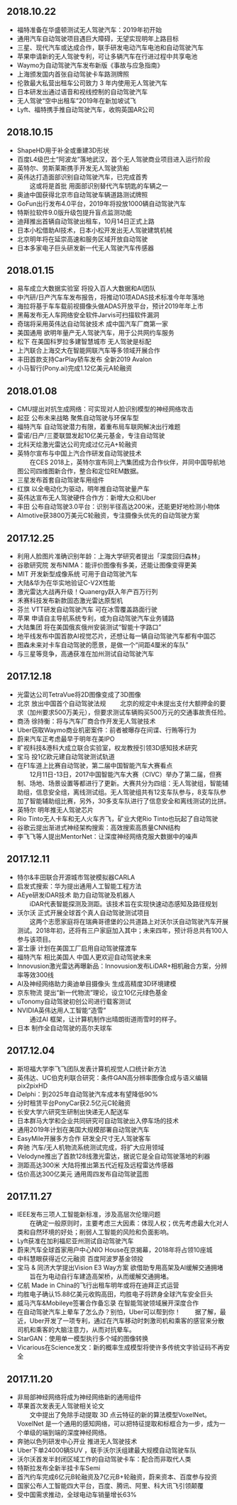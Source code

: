## 2018.10.22
* 福特准备在华盛顿测试无人驾驶汽车：2019年初开始  
* 通用汽车自动驾驶项目遇巨大障碍，无望实现明年上路目标  
* 三星、现代汽车或达成合作，联手研发电动汽车电池和自动驾驶汽车  
* 苹果申请新的无人驾驶专利，可让多辆汽车在行进过程中共享电池 
* Waymo为自动驾驶汽车发布新版《事故与应急指南》 
* 上海颁发国内首张自动驾驶卡车路测牌照  
* 伦敦最大私营出租车公司致力 3 年内使用无人驾驶汽车 
* 日本研发出通过语音和视线控制的自动驾驶汽车  
* 无人驾驶“空中出租车”2019年在新加坡试飞  
* Lyft、福特携手推自动驾驶汽车，收购英国AR公司 


## 2018.10.15
* ShapeHD用于补全或重建3D形状
* 百度L4级巴士“阿波龙”落地武汉，首个无人驾驶商业项目进入运行阶段
* 英特尔、劳斯莱斯携手开发无人驾驶货船
* 英伟达打造面部识别自动驾驶汽车，已完成首秀  
　　这或将是首批 用面部识别替代汽车钥匙的车辆之一
* 奥迪中国获得北京市自动驾驶车辆道路测试牌照  
* GoFun出行发布4.0平台，2019年将投放1000辆自动驾驶汽车  
* 特斯拉软件9.0版升级包提升盲点监测功能  
* 迪拜推出首辆自动驾驶出租车，10月14日正式上路  
* 日本小松借助AI技术，日本小松开发出无人驾驶建筑机械  
* 北京明年将在延崇高速和服务区域开放自动驾驶  
* 日本多家电子巨头研发新一代无人驾驶汽车传感器 

## 2018.01.15
* 易⻋成立大数据实验室 将投入百人大数据和AI团队
* 中汽研/日产汽⻋车发布报告，将推动10项ADAS技术标准今年年落地
* 海拉将基于⻋车载前视摄像头做ADAS开放平台，预计2019年年上市
* 黑莓发布无人车网络安全软件Jarvis可扫描软件漏洞
* 奇瑞将采用英伟达自动驾驶技术 成中国汽车厂商第一家
* 美国通用 欲明年量产无人驾驶汽车，用于公共网约车服务
* 松下 在美国科罗拉多建智慧城市 无人驾驶是标配
* 上汽联合上海交大在智能网联汽车等多领域开展合作
* 丰田首款支持CarPlay轿车发布 全新2019 Avalon
* 小马智行(Pony.ai)完成1.12亿美元A轮融资

## 2018.01.08
* CMU提出对抗生成网络：可实现对人脸识别模型的神经网络攻击
* 起亚 公布未来战略 聚焦自动驾驶与环保车型
* 福特汽车 自动驾驶潜力有限，着重布局车联网解决出行难题
* 雷诺/日产/三菱联盟发起10亿美元基金，专注自动驾驶
* 北科天绘激光雷达公司完成过亿元A+轮融资
* 英特尔宣布与中国上汽合作研发自动驾驶技术  
　　在CES 2018上，英特尔宣布同上汽集团成为合作伙伴，并同中国导航地图公司四维图新合作，整合和定位REM数据。
* 三星发布首套自动驾驶车用组件
* 红旗 以全电动化为驱动，明年推自动驾驶量产车
* 英伟达宣布无人驾驶硬件合作方：新增大众和Uber
* 丰田 公布自动驾驶3.0平台：识别半径高达200米，还能更好地检测小物体
* AImotive获3800万美元C轮融资，专注摄像头优先的自动驾驶方案

## 2017.12.25
* 利用人脸图片准确识别年龄：上海大学研究者提出「深度回归森林」
* 谷歌研究院 发布NIMA：能评价图像有多美，还能让图像变得更美
* MIT 开发新型成像系统 可用于自动驾驶汽车
* 大陆&华为在华实地验证C-V2X性能
* 激光雷达大战再升级！Quanergy跃入年产百万行列
* 禾赛科技发布新款固态激光雷达原型机
* 芬兰 VTT研发自动驾驶汽车 可在冰雪覆盖路面行驶
* 苹果 申请自主导航系统专利，或为自动驾驶汽车业务铺路
* 大陆集团 将在美国俄亥俄州安装测试“智能十字路口”
* 地平线发布中国首款AI视觉芯片，还想让每一辆自动驾驶汽车都有中国芯
* 图森未来对卡车自动驾驶的愿景，是做一个“间距4厘米的车队”
* 与三星等竞争，高通获准在加州测试自动驾驶汽车

## 2017.12.18
* 光雷达公司TetraVue将2D图像变成了3D图像  
* 北京 放出中国首个自动驾驶法规
　　北京的规定中未提出支付大额押金的要求（加州要求500万美元），但要求测试车辆购买500万元的交通事故责任险。
* 商汤 徐持衡：将与汽车厂商合作开发无人驾驶技术
* Uber窃取Waymo商业机密案件：前者被曝存在间谍、行贿等行为
* 蔚来汽车正考虑最早于明年在美IPO 
* 旷视科技&港科大成立联合实验室，权龙教授引领3D感知技术研究
* 宝马 投1亿欧元建自动驾驶测试轨道
* 在F1车道上比赛自动驾驶，第二届中国智能汽车大赛看点  
　　12月11日-13日，2017中国智能汽车大赛（CIVC）举办了第二届，但赛制、场地、场景设置等都进行了更新。大赛共分为四组：无人驾驶组，智能辅助组，信息安全组，离线测试组。无人驾驶组共有12支车队参与，8支车队参加了智能辅助组比赛，另外，30多支车队进行了信息安全和离线测试的比拼。
* 英特尔 明年推无人驾驶芯片
* Rio Tinto无人卡车和无人火车齐飞，矿业大佬Rio Tinto也玩起了自动驾驶
* 谷歌云提出渐进式神经架构搜索：高效搜索高质量CNN结构
* 李飞飞等人提出MentorNet：让深度神经网络克服大数据中的噪声

## 2017.12.11
* 特尔&丰田联合开源城市驾驶模拟器CARLA
* 启发式搜索：华为提出通用人工智能工程方法
* AEye研发iDAR技术 助力自动驾驶及机器人  
　　iDAR代表智能探测及测距。该技术旨在实现快速动态感知及路径规划
* 沃尔沃 正式开展全球首个真人自动驾驶测试项目  
　　这两个志愿家庭将在瑞典哥德堡的公共道路上对沃尔沃自动驾驶汽车开展测试。2018年初，还将有三户家庭加入其中；未来四年，预计将总共有100人参与该项目。
* 富士康 计划在美国工厂启用自动驾驶摆渡车
* 福特汽车 相比美国人 中国人更欢迎自动驾驶未来
* Innovusion激光雷达再曝新品：Innovusion发布LiDAR+相机融合方案，分辨率等效300线
* AI及神经网络助力奥迪单目摄像头 生成高精度3D环境建模
* 京东物流 提出“新一代物流”理论，设立10亿元绿色基金
* uTonomy自动驾驶初创公司进行载客测试
* NVIDIA英伟达用人工智能“造雪”  
　　通过AI 框架，让计算机制作出晴朗街道雨雪时的样子。
* 日本 制作全自动驾驶的高尔夫球车

## 2017.12.04
* 斯坦福大学李飞飞团队发表计算机视觉人口统计新方法
* 英伟达、UC伯克利联合研究：条件GAN高分辨率图像合成与语义编辑pix2pixHD
* Delphi：到2025年自动驾驶汽车成本有望降低90%
* 分时租赁平台PonyCar获2.5亿元C轮融资  
* 长安大学六研究生研制出快递无人配送车
* 日本群马大学和企业共同研究可自动驾驶出入停车场的技术  
* 通用2019年计划在美国大规模部署自动驾驶汽车  
* EasyMile开展多方合作 研发全尺寸无人驾驶客车
* 奔驰 汽车/无人机物流系统测试完成，将扩大应用领域  
* Velodyne推出了首款128线激光雷达，据说它是全自动驾驶落地的利器
* 测距高达300米 大陆将推出第五代近程及远程雷达传感器  
* 估价高达300亿美元 通用周四发布自动驾驶蓝图

## 2017.11.27
* IEEE发布三项人工智能新标准，涉及高层次伦理问题  
　　在确定一般原则时，主要考虑三大因素：体现人权；优先考虑最大化对人类和自然环境的好处；削弱人工智能的风险和负面影响。
* Lyft获准在加利福尼亚州测试自动驾驶汽车
* 蔚来汽车全球首家用户中心NIO House在京揭幕，2018年将占领10座城
* 中科慧眼获得近亿元融资 百度阿波罗基金领投
* 宝马 & 同济大学提出Vision E3 Way方案 欲借助专用高架及AI缓解交通拥堵  
　　旨在为电动自行车建造高架桥，从而缓解交通拥堵。
* 亿航 Made in China的飞行出租车明年或将在迪拜正式运营
* 均胜电子确认15.88亿美元收购高田，均胜电子将跻身全球汽车安全巨头
* 威马汽车&Mobileye签署合作备忘录 在智能驾驶领域展开深度合作
* 在自动驾驶汽车上晕车了怎么办？别怕，Uber可以帮到你！
　　据了解，最近，Uber开发了一项专利，通过在汽车移动时刺激司机和乘客的感官来分散司机和乘客的大脑注意力，从而对抗晕车。  
* StarGAN：使用单一模型执行多个域的图像转换  
* Vicarious在Science发文：新的概率生成模型将使许多传统文字验证码不再安全

## 2017.11.20
* 非局部神经网络将成为神经网络新的通用组件
* 苹果首次发表无人驾驶相关论文  
　　文中提出了免除手动提取 3D 点云特征的新的算法模型VoxelNet。VoxelNet 是一个通用的感知网络，可以把特征提取和标框合为一步，成为一个单级的端到端的深度神经网络。  
* 奔驰以色列研发中心开业  推进无人驾驶技术
* Uber下单24000辆SUV ，联手沃尔沃组建最大规模自动驾驶车队  
* 沃尔沃首发半封闭区域工作的自动驾驶卡车：配合而非取代人类  
* 特斯拉发布全新半挂卡车Semi  
* 首汽约车完成6亿元B轮融资及7亿元B+轮融资，蔚来资本、百度参与投资
* 国家公布人工智能四大平台，百度、腾讯、阿里、科大讯飞引领颠覆
* 受中国需求推动，全球电动车销量增长63%












